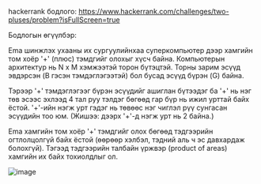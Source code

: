hackerrank бодлого: https://www.hackerrank.com/challenges/two-pluses/problem?isFullScreen=true

Бодлогын өгүүлбэр:

Ema шинжлэх ухааны их сургуулийнхаа суперкомпьютер дээр хамгийн том хоёр '+' (плюс) тэмдгийг олохыг хүсч байна. Компьютерын архитектур нь N x M хэмжээтэй торон бүтэцтэй. Торны зарим эсүүд эвдэрсэн (B гэсэн тэмдэглэгээтэй) бол бусад эсүүд бүрэн (G) байна.

Тэрээр '+' тэмдэглэгээг бүрэн эсүүдийг ашиглан бүтээдэг ба '+' нь нэг төв эсээс эхлээд 4 тал руу тэлдэг бөгөөд гар бүр нь ижил урттай байх ёстой. '+'-ийн нэгж урт гэдэг нь төвөөс нэг чиглэл рүү сунгасан эсүүдийн тоо юм. (Жишээ: дээрх '+'-д нэгж урт нь 2 байна.)

Ema хамгийн том хоёр '+' тэмдгийг олох бөгөөд тэдгээрийн огтлолцолгүй байх ёстой (өөрөөр хэлбэл, тэдний аль ч эс давхардаж болохгүй). Тэгээд тэдгээрийн талбайн үржвэр (product of areas) хамгийн их байх тохиолдлыг ол.

![image](https://github.com/user-attachments/assets/167f2519-951b-41ef-ad78-24218d28348f)
